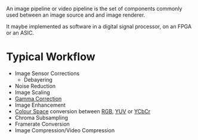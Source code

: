 An image pipeline or video pipeline is the set of components commonly used between an image source and and image renderer.

It maybe implemented as software in a digital signal processor, on an FPGA or an ASIC.

# Typical Workflow
- Image Sensor Corrections
	- Debayering
- Noise Reduction
- Image Scaling
- [Gamma Correction](Gamma%20Correction.md)
- Image Enhancement
- [Colour Space](Colour%20Space.md) conversion between [RGB](RGB%20Colour%20Spaces.md), [YUV](YUV%20and%20YCbCr.md) or [YCbCr](YUV%20and%20YCbCr.md)
- Chroma Subsampling
- Framerate Conversion
- Image Compression/Video Compression